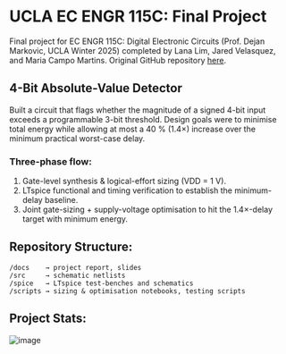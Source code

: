 # UCLA EC ENGR 115C: Final Project

Final project for EC ENGR 115C: Digital Electronic Circuits (Prof. Dejan Markovic, UCLA Winter 2025) completed by Lana Lim, Jared Velasquez, and Maria Campo Martins. Original GitHub repository [here](https://github.com/Jared-Velasquez/ece115c-project).

## 4-Bit Absolute-Value Detector

Built a circuit that flags whether the magnitude of a signed 4-bit input exceeds a programmable 3-bit threshold. Design goals were to minimise total energy while allowing at most a 40 % (1.4×) increase over the minimum practical worst-case delay.

### Three-phase flow:
1. Gate-level synthesis & logical-effort sizing (VDD = 1 V).
2. LTspice functional and timing verification to establish the minimum-delay baseline.
3. Joint gate-sizing + supply-voltage optimisation to hit the 1.4×-delay target with minimum energy.

## Repository Structure:
```plaintext
/docs    → project report, slides
/src     → schematic netlists
/spice   → LTspice test-benches and schematics
/scripts → sizing & optimisation notebooks, testing scripts
```

## Project Stats:
![image](https://github.com/user-attachments/assets/8e5626e0-b066-47e6-b712-e08521a3af64)
